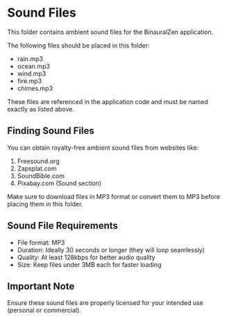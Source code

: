 
# Sound Files

This folder contains ambient sound files for the BinauralZen application.

The following files should be placed in this folder:
- rain.mp3
- ocean.mp3
- wind.mp3
- fire.mp3
- chimes.mp3

These files are referenced in the application code and must be named exactly as listed above.

## Finding Sound Files

You can obtain royalty-free ambient sound files from websites like:
1. Freesound.org
2. Zapsplat.com
3. SoundBible.com
4. Pixabay.com (Sound section)

Make sure to download files in MP3 format or convert them to MP3 before placing them in this folder.

## Sound File Requirements

- File format: MP3
- Duration: Ideally 30 seconds or longer (they will loop seamlessly)
- Quality: At least 128kbps for better audio quality
- Size: Keep files under 3MB each for faster loading

## Important Note

Ensure these sound files are properly licensed for your intended use (personal or commercial).
